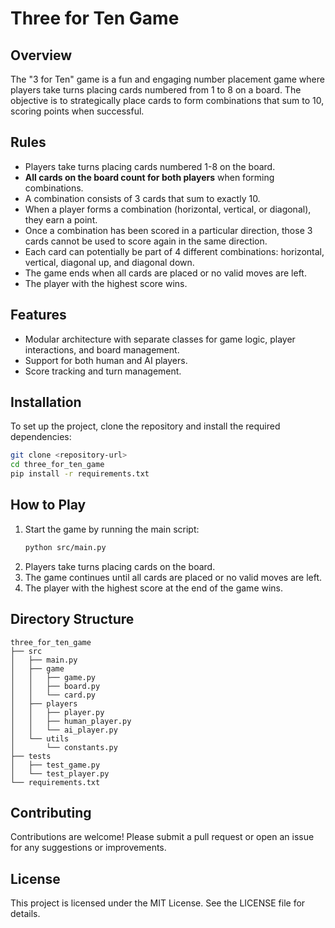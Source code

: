 # Three for Ten Game

## Overview
The "3 for Ten" game is a fun and engaging number placement game where players take turns placing cards numbered from 1 to 8 on a board. The objective is to strategically place cards to form combinations that sum to 10, scoring points when successful.

## Rules
- Players take turns placing cards numbered 1-8 on the board.
- **All cards on the board count for both players** when forming combinations.
- A combination consists of 3 cards that sum to exactly 10.
- When a player forms a combination (horizontal, vertical, or diagonal), they earn a point.
- Once a combination has been scored in a particular direction, those 3 cards cannot be used to score again in the same direction.
- Each card can potentially be part of 4 different combinations: horizontal, vertical, diagonal up, and diagonal down.
- The game ends when all cards are placed or no valid moves are left.
- The player with the highest score wins.

## Features
- Modular architecture with separate classes for game logic, player interactions, and board management.
- Support for both human and AI players.
- Score tracking and turn management.

## Installation
To set up the project, clone the repository and install the required dependencies:

```bash
git clone <repository-url>
cd three_for_ten_game
pip install -r requirements.txt
```

## How to Play
1. Start the game by running the main script:
   ```bash
   python src/main.py
   ```
2. Players take turns placing cards on the board.
3. The game continues until all cards are placed or no valid moves are left.
4. The player with the highest score at the end of the game wins.

## Directory Structure
```
three_for_ten_game
├── src
│   ├── main.py
│   ├── game
│   │   ├── game.py
│   │   ├── board.py
│   │   └── card.py
│   ├── players
│   │   ├── player.py
│   │   ├── human_player.py
│   │   └── ai_player.py
│   └── utils
│       └── constants.py
├── tests
│   ├── test_game.py
│   └── test_player.py
└── requirements.txt
```

## Contributing
Contributions are welcome! Please submit a pull request or open an issue for any suggestions or improvements.

## License
This project is licensed under the MIT License. See the LICENSE file for details.